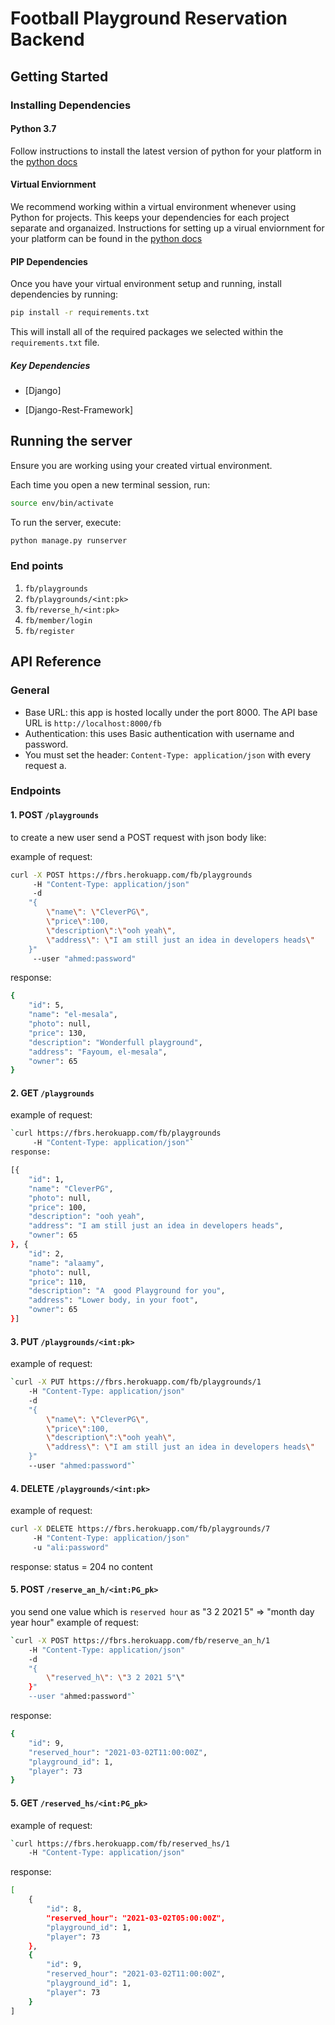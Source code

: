 # Football Playground Reservation Backend

## Getting Started

### Installing Dependencies

#### Python 3.7

Follow instructions to install the latest version of python for your platform in the [python docs](https://docs.python.org/3/using/unix.html#getting-and-installing-the-latest-version-of-python)

#### Virtual Enviornment

We recommend working within a virtual environment whenever using Python for projects. This keeps your dependencies for each project separate and organaized. Instructions for setting up a virual enviornment for your platform can be found in the [python docs](https://packaging.python.org/guides/installing-using-pip-and-virtual-environments/)

#### PIP Dependencies

Once you have your virtual environment setup and running, install dependencies by running:

```bash
pip install -r requirements.txt
```

This will install all of the required packages we selected within the `requirements.txt` file.

##### Key Dependencies

- [Django]

- [Django-Rest-Framework]

## Running the server

Ensure you are working using your created virtual environment.

Each time you open a new terminal session, run:

```bash
source env/bin/activate
```

To run the server, execute:

```bash
python manage.py runserver
```

### End points


1. `fb/playgrounds`
2. `fb/playgrounds/<int:pk>`
3. `fb/reverse_h/<int:pk>`
4. `fb/member/login`
5. `fb/register`

## API Reference
### General
- Base URL: this app is hosted locally under the port 8000. The API base URL is `http://localhost:8000/fb`
- Authentication: this uses Basic authentication with username and password.
- You must set the header: `Content-Type: application/json` with every request a.
### Endpoints

#### 1. POST `/playgrounds`
to create a new user send a POST request with json body like:

example of request:
```bash 
curl -X POST https://fbrs.herokuapp.com/fb/playgrounds
	 -H "Content-Type: application/json" 
     -d 
    "{
        \"name\": \"CleverPG\", 
        \"price\":100, 
        \"description\":\"ooh yeah\", 
        \"address\": \"I am still just an idea in developers heads\"
    }"
	 --user "ahmed:password"
```
response:
```bash
{
    "id": 5,
    "name": "el-mesala",
    "photo": null,
    "price": 130,
    "description": "Wonderfull playground",
    "address": "Fayoum, el-mesala",
    "owner": 65
}
```

#### 2. GET `/playgrounds`
example of request: 
```bash
`curl https://fbrs.herokuapp.com/fb/playgrounds
	 -H "Content-Type: application/json"`
response:
```
```bash
[{
    "id": 1,
    "name": "CleverPG",
    "photo": null,
    "price": 100,
    "description": "ooh yeah",
    "address": "I am still just an idea in developers heads",
    "owner": 65
}, {
    "id": 2,
    "name": "alaamy",
    "photo": null,
    "price": 110,
    "description": "A  good Playground for you",
    "address": "Lower body, in your foot",
    "owner": 65
}]
```
#### 3. PUT `/playgrounds/<int:pk>`
example of request:
```bash 
`curl -X PUT https://fbrs.herokuapp.com/fb/playgrounds/1
	-H "Content-Type: application/json" 
    -d 
    "{
        \"name\": \"CleverPG\", 
        \"price\":100, 
        \"description\":\"ooh yeah\", 
        \"address\": \"I am still just an idea in developers heads\"
    }"
	--user "ahmed:password"`
```
#### 4. DELETE `/playgrounds/<int:pk>`
example of request:
```bash
curl -X DELETE https://fbrs.herokuapp.com/fb/playgrounds/7
	 -H "Content-Type: application/json"
     -u "ali:password"
```
response:
status = 204 no content


#### 5. POST `/reserve_an_h/<int:PG_pk>`
you send one value which is `reserved hour` as 
"3 2 2021 5" => "month day year hour"
example of request:

```bash 
`curl -X POST https://fbrs.herokuapp.com/fb/reserve_an_h/1
	-H "Content-Type: application/json" 
    -d 
    "{
        \"reserved_h\": \"3 2 2021 5"\"
    }"
	--user "ahmed:password"`
```
response:
```bash
{
    "id": 9,
    "reserved_hour": "2021-03-02T11:00:00Z",
    "playground_id": 1,
    "player": 73
}
```

#### 5. GET `/reserved_hs/<int:PG_pk>`

example of request:

```bash 
`curl https://fbrs.herokuapp.com/fb/reserved_hs/1
	-H "Content-Type: application/json" 
```
response:

```bash 
[
    {
        "id": 8,
        "reserved_hour": "2021-03-02T05:00:00Z",
        "playground_id": 1,
        "player": 73
    },
    {
        "id": 9,
        "reserved_hour": "2021-03-02T11:00:00Z",
        "playground_id": 1,
        "player": 73
    }
]
```


